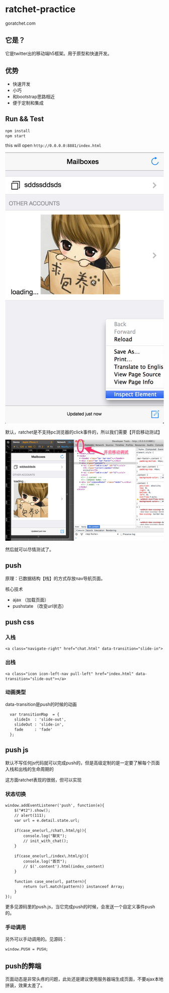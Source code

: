 ratchet-practice
================

goratchet.com

## 它是？

它是twitter出的移动端h5框架。用于原型和快速开发。

## 优势

- 快速开发
- 小巧
- 和bootstrap思路相近
- 便于定制和集成


## Run && Test

```
npm install 
npm start
```

this will open `http://0.0.0.0:8881/index.html`

![](doc/1.png)

默认，ratchet是不支持pc浏览器的click事件的，所以我们需要【开启移动测试】

![](doc/2.png)

然后就可以尽情测试了。

## push

原理：已数据结构【栈】的方式存放nav导航页面。

核心技术

- ajax （加载页面）
- pushstate （改变url状态）

## push css

### 入栈

```
<a class="navigate-right" href="chat.html" data-transition="slide-in">
```

### 出栈

```
<a class="icon icon-left-nav pull-left" href="index.html" data-transition="slide-out"></a>
```

### 动画类型

data-transition是push的时候的动画

```
  var transitionMap  = {
    slideIn  : 'slide-out',
    slideOut : 'slide-in',
    fade     : 'fade'
  };
```

## push js

默认不写任何js代码就可以完成push的，但是高级定制的是一定要了解每个页面入栈和出栈的生命周期的

这方面ratchet表现的很弱，但可以实现

### 状态切换

```
window.addEventListener('push', function(e){
	$("#t2").show();
	// alert(111);
	var url = e.detail.state.url;

	if(case_one(url,/chat\.html/g)){
		console.log("聊天");
		// init_with_chat();
	}

	if(case_one(url,/index\.html/g)){
		console.log("首页");
		// $('.content').html(index_content)		
	}

	function case_one(url, pattern){
		return (url.match(pattern)) instanceof Array;
	}
});

```

更多见源码里的push.js，当它完成push的时候，会发送一个自定义事件push的。


### 手动调用

另外可以手动调用的。见源码：

```
window.PUSH = PUSH;
```



## push的弊端

页面动态是非常头疼的问题，此处还是建议使用服务器端生成页面，不要ajax本地拼装，效果太差了。



